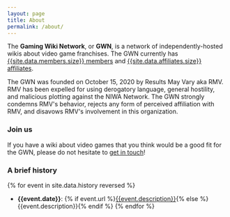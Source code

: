 ```yaml
---
layout: page
title: About
permalink: /about/
---
```


The **Gaming Wiki Network**, or **GWN**, is a network of independently-hosted wikis about video game franchises. The GWN currently has [{{site.data.members.size}} members]({{site.baseurl}}/members) and [{{site.data.affiliates.size}} affiliates]({{site.baseurl}}/affiliates).

The GWN was founded on October 15, 2020 by Results May Vary aka RMV. RMV has been expelled for using derogatory language, general hostility, and malicious plotting against the NIWA Network. The GWN strongly condemns RMV's behavior, rejects any form of perceived affiliation with RMV, and disavows RMV's involvement in this organization.

### Join us

If you have a wiki about video games that you think would be a good fit for the GWN, please do not hesitate to [get in touch]({{site.baseurl}}/join)!

### A brief history

{% for event in site.data.history reversed %}
- **{{event.date}}**: {% if event.url %}[{{event.description}}]({{event.url}}){% else %}{{event.description}}{% endif %}
{% endfor %}
